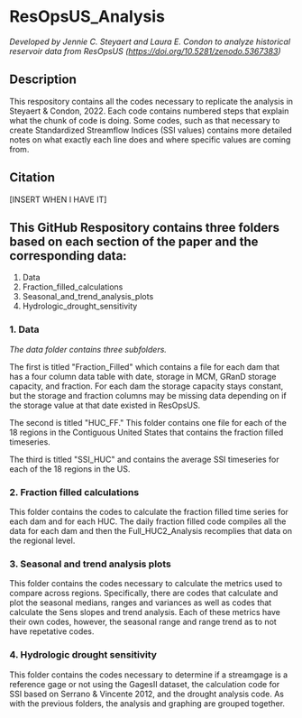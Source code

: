 # ResOpsUS_Analysis 
*Developed by Jennie C. Steyaert and Laura E. Condon to analyze historical reservoir data from ResOpsUS (https://doi.org/10.5281/zenodo.5367383)*

## Description
This respository contains all the codes necessary to replicate the analysis in Steyaert & Condon, 2022. Each code contains numbered steps that explain what the chunk of code is doing. Some codes, such as that necessary to create Standardized Streamflow Indices (SSI values) contains more detailed notes on what exactly each line does and where specific values are coming from.

## Citation
[INSERT WHEN I HAVE IT]

## This GitHub Respository contains three folders based on each section of the paper and the corresponding data:
1. Data
2. Fraction_filled_calculations
3. Seasonal_and_trend_analysis_plots
4. Hydrologic_drought_sensitivity 

### 1. Data 
*The data folder contains three subfolders.* 

The first is titled "Fraction_Filled" which contains a file for each dam that has a four column data table with date, storage in MCM, GRanD storage capacity, and fraction. For each dam the storage capacity stays constant, but the storage and fraction columns may be missing data depending on if the storage value at that date existed in ResOpsUS.

The second is titled "HUC_FF." This folder contains one file for each of the 18 regions in the Contiguous United States that contains the fraction filled timeseries. 

The third is titled "SSI_HUC" and contains the average SSI timeseries for each of the 18 regions in the US.

### 2. Fraction filled calculations
This folder contains the codes to calculate the fraction filled time series for each dam and for each HUC. The daily fraction filled code compiles all the data for each dam and then the Full_HUC2_Analysis recomplies that data on the regional level.

### 3. Seasonal and trend analysis plots
This folder contains the codes necessary to calculate the metrics used to compare across regions. Specifically, there are codes that calculate and plot the seasonal medians, ranges and variances as well as codes that calculate the Sens slopes and trend analysis. Each of these metrics have their own codes, however, the seasonal range and range trend as to not have repetative codes. 

### 4. Hydrologic drought sensitivity
This folder contains the codes necessary to determine if a streamgage is a reference gage or not using the GagesII dataset, the calculation code for SSI based on Serrano & Vincente 2012, and the drought analysis code. As with the previous folders, the analysis and graphing are grouped together.


